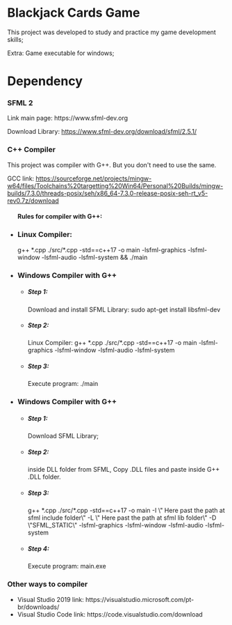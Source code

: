 # Blackjack Cards Game

This project was developed to study and practice my game development skills;

Extra: Game executable for windows;

# Dependency

<h3> SFML 2 </h3>
Link main page: https://www.sfml-dev.org

Download Library: https://www.sfml-dev.org/download/sfml/2.5.1/

<h3> C++ Compiler </h3>
This project was compiler with G++. But you don't need to use the same.

GCC link: https://sourceforge.net/projects/mingw-w64/files/Toolchains%20targetting%20Win64/Personal%20Builds/mingw-builds/7.3.0/threads-posix/seh/x86_64-7.3.0-release-posix-seh-rt_v5-rev0.7z/download

<ul>
  <h4> Rules for compiler with G++: </h4>
  
  <li><h3> Linux Compiler: </h3> g++ *.cpp ./src/*.cpp -std==c++17 -o main -lsfml-graphics -lsfml-window -lsfml-audio -lsfml-system && ./main</li>
   <li>
    <h3> Windows Compiler with G++ </h3>
    <ul>
      <li><h5> Step 1: </h5> Download and install SFML Library: sudo apt-get install libsfml-dev</li>
      <li><h5> Step 2: </h5> Linux Compiler: </h3> g++ *.cpp ./src/*.cpp -std==c++17 -o main -lsfml-graphics -lsfml-window -lsfml-audio -lsfml-system</li>
      <li><h5> Step 3: </h5> Execute program: ./main</h2></li>
    </ul>
    </li>
  <li>
    <h3> Windows Compiler with G++ </h3>
    <ul>
      <li><h5> Step 1: </h5> Download SFML Library;</li>
      <li><h5> Step 2: </h5> inside DLL folder from SFML, Copy .DLL files and paste inside G++ .DLL folder.</li>
      <li><h5> Step 3: </h5> g++ *.cpp ./src/*.cpp -std==c++17 -o main -I \" Here past the path at sfml include folder\" -L \" Here past the path at sfml lib folder\" -D \"SFML_STATIC\" -lsfml-graphics -lsfml-window -lsfml-audio -lsfml-system</li>
      <li><h5> Step 4: </h5> Execute program: main.exe</h2></li>
    </ul>
    </li>
</ul>

<h3> Other ways to compiler </h3>
<ul>
  <li>Visual Studio 2019 link: https://visualstudio.microsoft.com/pt-br/downloads/</li>
  <li>Visual Studio Code link: https://code.visualstudio.com/download</li>
</ul>
